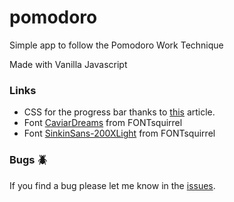 # pomodoro
Simple app to follow the Pomodoro Work Technique

Made with Vanilla Javascript

### Links
- CSS for the progress bar thanks to [this](https://www.formget.com/css-progress-bar/#circular_progress_bar) article.
- Font [CaviarDreams](https://www.fontsquirrel.com/fonts/caviar-dreams) from FONTsquirrel
- Font [SinkinSans-200XLight](https://www.fontsquirrel.com/fonts/sinkin-sans) from FONTsquirrel
### Bugs :beetle:
If you find a bug please let me know in the [issues](https://github.com/lekova/pomodoro/issues).
